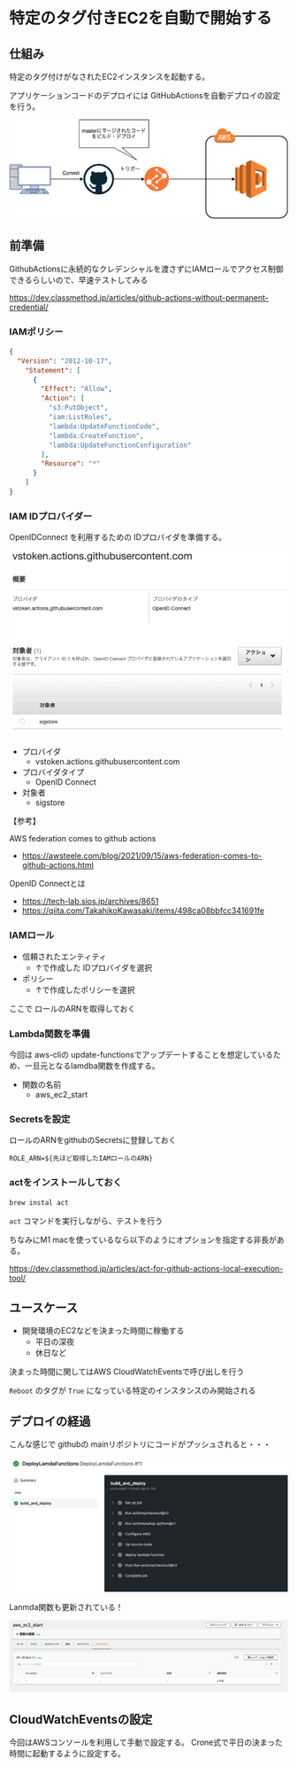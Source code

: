 # 特定のタグ付きEC2を自動で開始する

## 仕組み

特定のタグ付けがなされたEC2インスタンスを起動する。

アプリケーションコードのデプロイには GitHubActionsを自動デプロイの設定を行う。

![デプロイフロー](images/cd.png)

## 前準備

GithubActionsに永続的なクレデンシャルを渡さずにIAMロールでアクセス制御できるらしいので、早速テストしてみる

https://dev.classmethod.jp/articles/github-actions-without-permanent-credential/

### IAMポリシー


```json
{
  "Version": "2012-10-17",
    "Statement": [
      {
        "Effect": "Allow",
        "Action": [
          "s3:PutObject",
          "iam:ListRoles",
          "lambda:UpdateFunctionCode",
          "lambda:CreateFunction",
          "lambda:UpdateFunctionConfiguration"
        ],
        "Resource": "*"
      }
    ]
}
```

### IAM IDプロバイダー

OpenIDConnect を利用するための IDプロバイダを準備する。

![IDプロバイダ](./images/id_provider.png)

- プロバイダ
  - vstoken.actions.githubusercontent.com
- プロバイダタイプ
  - OpenID Connect
- 対象者
  - sigstore

【参考】

AWS federation comes to github actions

- https://awsteele.com/blog/2021/09/15/aws-federation-comes-to-github-actions.html

OpenID Connectとは
- https://tech-lab.sios.jp/archives/8651
- https://qiita.com/TakahikoKawasaki/items/498ca08bbfcc341691fe

### IAMロール

- 信頼されたエンティティ
  - ↑で作成した IDプロバイダを選択
- ポリシー
  - ↑で作成したポリシーを選択

ここで ロールのARNを取得しておく

### Lambda関数を準備

今回は aws-cliの update-functionsでアップデートすることを想定しているため、一旦元となるlamdba関数を作成する。

- 関数の名前
  - aws_ec2_start

### Secretsを設定

ロールのARNをgithubのSecretsに登録しておく

```
ROLE_ARN=${先ほど取得したIAMロールのARN}
```

### actをインストールしておく

```bash
brew instal act
```

`act` コマンドを実行しながら、テストを行う

ちなみにM1 macを使っているなら以下のようにオプションを指定する非長がある。

https://dev.classmethod.jp/articles/act-for-github-actions-local-execution-tool/

## ユースケース

- 開発環境のEC2などを決まった時間に稼働する
  - 平日の深夜
  - 休日など

決まった時間に関してはAWS CloudWatchEventsで呼び出しを行う

`Reboot` のタグが `True` になっている特定のインスタンスのみ開始される

## デプロイの経過

こんな感じで githubの mainリポジトリにコードがプッシュされると・・・

![デプロイパイプライン](images/deploy_process.png)

Lanmda関数も更新されている！

![lambdaの更新確認](images/lambda_update.png)


## CloudWatchEventsの設定

今回はAWSコンソールを利用して手動で設定する。
Crone式で平日の決まった時間に起動するように設定する。
